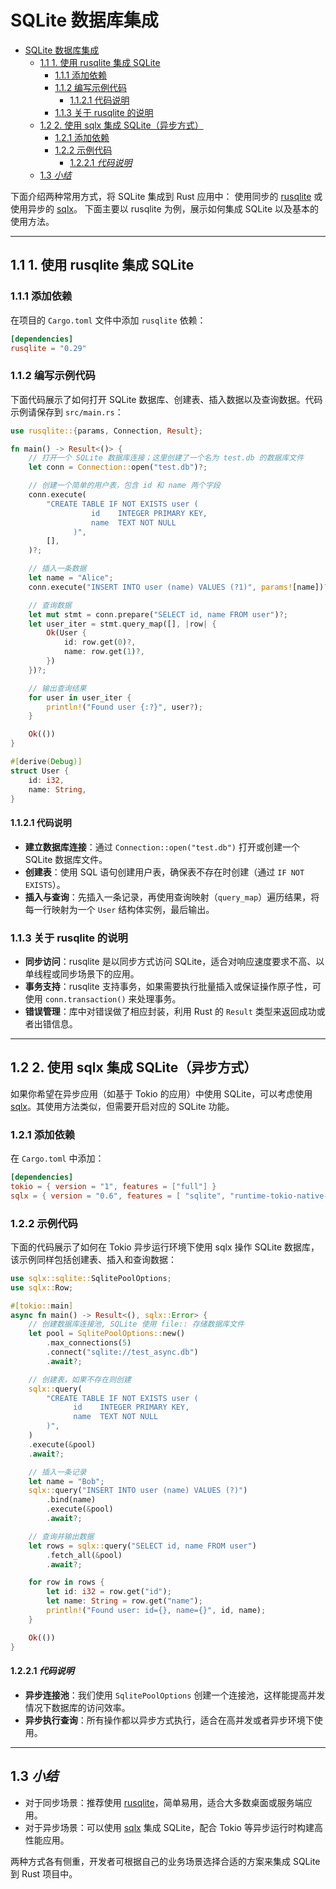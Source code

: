 # SQLite 数据库集成

<!-- TOC START -->
- [SQLite 数据库集成](#sqlite-数据库集成)
  - [1.1 1. 使用 rusqlite 集成 SQLite](#11-1-使用-rusqlite-集成-sqlite)
    - [1.1.1 添加依赖](#111-添加依赖)
    - [1.1.2 编写示例代码](#112-编写示例代码)
      - [1.1.2.1 代码说明](#1121-代码说明)
    - [1.1.3 关于 rusqlite 的说明](#113-关于-rusqlite-的说明)
  - [1.2 2. 使用 sqlx 集成 SQLite（异步方式）](#12-2-使用-sqlx-集成-sqlite异步方式)
    - [1.2.1 添加依赖](#121-添加依赖)
    - [1.2.2 示例代码](#122-示例代码)
      - [1.2.2.1 *代码说明*](#1221-代码说明)
  - [1.3 *小结*](#13-小结)
<!-- TOC END -->

下面介绍两种常用方式，将 SQLite 集成到 Rust 应用中：
使用同步的 [rusqlite](https://crates.io/crates/rusqlite)
或使用异步的 [sqlx](https://crates.io/crates/sqlx)。
下面主要以 rusqlite 为例，展示如何集成 SQLite 以及基本的使用方法。

---

## 1.1 1. 使用 rusqlite 集成 SQLite

### 1.1.1 添加依赖

在项目的 `Cargo.toml` 文件中添加 `rusqlite` 依赖：

```toml:Cargo.toml
[dependencies]
rusqlite = "0.29"

```

### 1.1.2 编写示例代码

下面代码展示了如何打开 SQLite 数据库、创建表、插入数据以及查询数据。代码示例请保存到 `src/main.rs`：

```rust:src/main.rs
use rusqlite::{params, Connection, Result};

fn main() -> Result<()> {
    // 打开一个 SQLite 数据库连接；这里创建了一个名为 test.db 的数据库文件
    let conn = Connection::open("test.db")?;

    // 创建一个简单的用户表，包含 id 和 name 两个字段
    conn.execute(
        "CREATE TABLE IF NOT EXISTS user (
                  id    INTEGER PRIMARY KEY,
                  name  TEXT NOT NULL
              )",
        [],
    )?;

    // 插入一条数据
    let name = "Alice";
    conn.execute("INSERT INTO user (name) VALUES (?1)", params![name])?;

    // 查询数据
    let mut stmt = conn.prepare("SELECT id, name FROM user")?;
    let user_iter = stmt.query_map([], |row| {
        Ok(User {
            id: row.get(0)?,
            name: row.get(1)?,
        })
    })?;

    // 输出查询结果
    for user in user_iter {
        println!("Found user {:?}", user?);
    }

    Ok(())
}

#[derive(Debug)]
struct User {
    id: i32,
    name: String,
}

```

#### 1.1.2.1 代码说明

- **建立数据库连接**：通过 `Connection::open("test.db")` 打开或创建一个 SQLite 数据库文件。
- **创建表**：使用 SQL 语句创建用户表，确保表不存在时创建（通过 `IF NOT EXISTS`）。
- **插入与查询**：先插入一条记录，再使用查询映射（`query_map`）遍历结果，将每一行映射为一个 `User` 结构体实例，最后输出。

### 1.1.3 关于 rusqlite 的说明

- **同步访问**：rusqlite 是以同步方式访问 SQLite，适合对响应速度要求不高、以单线程或同步场景下的应用。
- **事务支持**：rusqlite 支持事务，如果需要执行批量插入或保证操作原子性，可使用 `conn.transaction()` 来处理事务。
- **错误管理**：库中对错误做了相应封装，利用 Rust 的 `Result` 类型来返回成功或者出错信息。

---

## 1.2 2. 使用 sqlx 集成 SQLite（异步方式）

如果你希望在异步应用（如基于 Tokio 的应用）中使用 SQLite，可以考虑使用 [sqlx](https://crates.io/crates/sqlx)。其使用方法类似，但需要开启对应的 SQLite 功能。

### 1.2.1 添加依赖

在 `Cargo.toml` 中添加：

```toml:Cargo.toml
[dependencies]
tokio = { version = "1", features = ["full"] }
sqlx = { version = "0.6", features = [ "sqlite", "runtime-tokio-native-tls", "macros" ] }

```

### 1.2.2 示例代码

下面的代码展示了如何在 Tokio 异步运行环境下使用 sqlx 操作 SQLite 数据库，该示例同样包括创建表、插入和查询数据：

```rust:src/main.rs
use sqlx::sqlite::SqlitePoolOptions;
use sqlx::Row;

#[tokio::main]
async fn main() -> Result<(), sqlx::Error> {
    // 创建数据库连接池, SQLite 使用 file:: 存储数据库文件
    let pool = SqlitePoolOptions::new()
        .max_connections(5)
        .connect("sqlite://test_async.db")
        .await?;

    // 创建表，如果不存在则创建
    sqlx::query(
        "CREATE TABLE IF NOT EXISTS user (
              id    INTEGER PRIMARY KEY,
              name  TEXT NOT NULL
        )",
    )
    .execute(&pool)
    .await?;

    // 插入一条记录
    let name = "Bob";
    sqlx::query("INSERT INTO user (name) VALUES (?)")
        .bind(name)
        .execute(&pool)
        .await?;

    // 查询并输出数据
    let rows = sqlx::query("SELECT id, name FROM user")
        .fetch_all(&pool)
        .await?;

    for row in rows {
        let id: i32 = row.get("id");
        let name: String = row.get("name");
        println!("Found user: id={}, name={}", id, name);
    }

    Ok(())
}

```

#### 1.2.2.1 *代码说明*

- **异步连接池**：我们使用 `SqlitePoolOptions` 创建一个连接池，这样能提高并发情况下数据库的访问效率。
- **异步执行查询**：所有操作都以异步方式执行，适合在高并发或者异步环境下使用。

---

## 1.3 *小结*

- 对于同步场景：推荐使用 [rusqlite](https://crates.io/crates/rusqlite)，简单易用，适合大多数桌面或服务端应用。
- 对于异步场景：可以使用 [sqlx](https://crates.io/crates/sqlx) 集成 SQLite，配合 Tokio 等异步运行时构建高性能应用。

两种方式各有侧重，开发者可根据自己的业务场景选择合适的方案来集成 SQLite 到 Rust 项目中。
